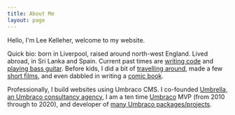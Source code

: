 ```yaml
---
title: About Me
layout: page
---
```


Hello, I'm Lee Kelleher, welcome to my website.

Quick bio: born in Liverpool, raised around north-west England. Lived abroad, in Sri Lanka and Spain. Current past times are [writing code](https://github.com/leekelleher) and [playing bass guitar](https://thedysfunctions.uk). Before kids, I did a bit of [travelling around](https://www.lee-and-lucy.com), made a few [short films](https://www.youtube.com/user/vertino), and even dabbled in writing a [comic book](http://www.lulu.com/spotlight/vertino).

Professionally, I build websites using Umbraco CMS. I co-founded [Umbrella, an Umbraco consultancy agency](https://umbrellainc.co.uk), I am a ten time [Umbraco](https://umbraco.com) MVP (from 2010 through to 2020), and developer of [many Umbraco packages/projects](https://our.umbraco.com/members/leekelleher/#created).
